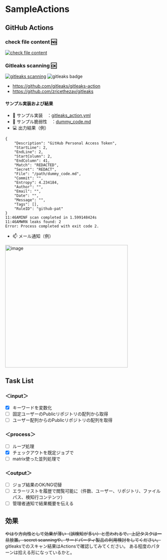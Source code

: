 # SampleActions

## GitHub Actions
### check file content 🆖
[![check file content](https://github.com/gitkan/SampleActions/actions/workflows/public_repository_scan.yml/badge.svg)](https://github.com/gitkan/SampleActions/actions/workflows/public_repository_scan.yml)

### Gitleaks scanning 🆗
[![gitleaks scanning](https://github.com/gitkan/SampleActions/actions/workflows/gitleaks_action.yml/badge.svg)](https://github.com/gitkan/SampleActions/actions/workflows/gitleaks_action.yml)
<img alt="gitleaks badge" src="https://img.shields.io/badge/protected%20by-gitleaks-blue">
- https://github.com/gitleaks/gitleaks-action
- https://github.com/zricethezav/gitleaks

#### サンプル実装および結果
- :page_facing_up: サンプル実装　：[gitleaks_action.yml](/.github/workflows/gitleaks_action.yml)
- :memo: サンプル脆弱性　：[dummy_code.md](/dummy_code.md)
- 💻 出力結果（例）
```
{
	"Description": "GitHub Personal Access Token",
	"StartLine": 2,
	"EndLine": 2,
	"StartColumn": 2,
	"EndColumn": 41,
	"Match": "REDACTED",
	"Secret": "REDACT",
	"File": "/path/dummy_code.md",
	"Commit": "",
	"Entropy": 4.234184,
	"Author": "",
	"Email": "",
	"Date": "",
	"Message": "",
	"Tags": [],
	"RuleID": "github-pat"
}
11:46AMINF scan completed in 1.599148424s
11:46AMWRN leaks found: 2
Error: Process completed with exit code 2.
```
- 📫 メール通知（例）
<img width="393" alt="image" src="https://user-images.githubusercontent.com/2616832/175293586-763f17a1-402e-4fc9-8b77-f5fec04da12e.png">


## Task List
### ＜input＞
- [x] キーワードを変数化
- [ ] 固定ユーザーのPublicリポジトリの配列から取得
- [ ] ユーザー配列からのPublicリポジトリの配列を取得

### ＜process＞
- [ ] ループ処理
- [x] チェックアウトを既定ジョブで
- [ ] matrix使った並列処理で

### ＜output＞
- [ ] ジョブ結果のOK/NG切替
- [ ] エラーリストを履歴で閲覧可能に（件数、ユーザー、リポジトリ、ファイルパス、検知行コンテンツ）
- [ ] 管理者通知で結果概要を伝える

## 効果
~~やはり方向性として効果が薄い（誤検知が多い）と思われるで、上記タスクは一旦放置。
secret scanningや、サードパーティ製品の利用検討をしてください。~~
gitleaksでのスキャン結果はActionsで確認してみてください。
ある程度のパターンは拾える形になっているかと。
